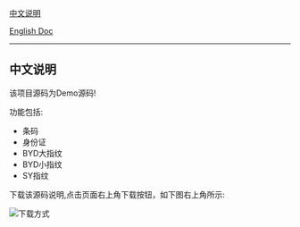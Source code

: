 
[中文说明]()

[English Doc]()

---
## 中文说明



该项目源码为Demo源码!

功能包括:

- 条码
- 身份证
- BYD大指纹
- BYD小指纹
- SY指纹


下载该源码说明,点击页面右上角下载按钮，如下图右上角所示:

![下载方式](https://i.loli.net/2019/05/05/5cce430445736.png)

